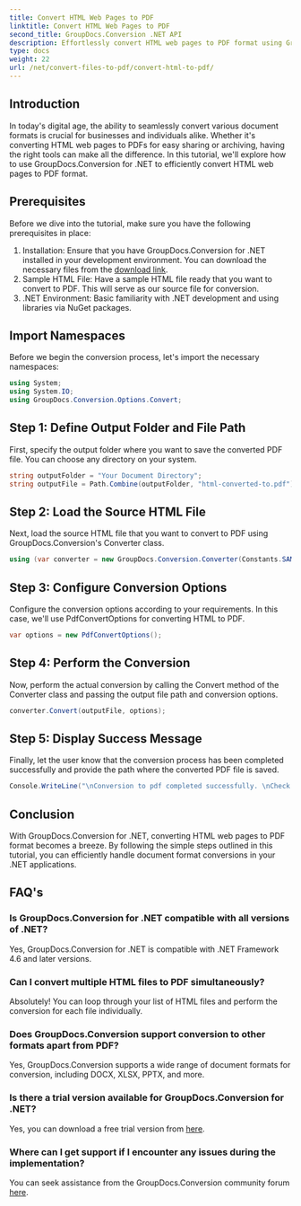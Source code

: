 ```yaml
---
title: Convert HTML Web Pages to PDF
linktitle: Convert HTML Web Pages to PDF
second_title: GroupDocs.Conversion .NET API
description: Effortlessly convert HTML web pages to PDF format using GroupDocs.Conversion for .NET. Follow our step-by-step guide for seamless document format conversion.
type: docs
weight: 22
url: /net/convert-files-to-pdf/convert-html-to-pdf/
---
```

## Introduction
In today's digital age, the ability to seamlessly convert various document formats is crucial for businesses and individuals alike. Whether it's converting HTML web pages to PDFs for easy sharing or archiving, having the right tools can make all the difference. In this tutorial, we'll explore how to use GroupDocs.Conversion for .NET to efficiently convert HTML web pages to PDF format.
## Prerequisites
Before we dive into the tutorial, make sure you have the following prerequisites in place:
1. Installation: Ensure that you have GroupDocs.Conversion for .NET installed in your development environment. You can download the necessary files from the [download link](https://releases.groupdocs.com/conversion/net/).
2. Sample HTML File: Have a sample HTML file ready that you want to convert to PDF. This will serve as our source file for conversion.
3. .NET Environment: Basic familiarity with .NET development and using libraries via NuGet packages.

## Import Namespaces
Before we begin the conversion process, let's import the necessary namespaces:
```csharp
using System;
using System.IO;
using GroupDocs.Conversion.Options.Convert;
```

## Step 1: Define Output Folder and File Path
First, specify the output folder where you want to save the converted PDF file. You can choose any directory on your system.
```csharp
string outputFolder = "Your Document Directory";
string outputFile = Path.Combine(outputFolder, "html-converted-to.pdf");
```
## Step 2: Load the Source HTML File
Next, load the source HTML file that you want to convert to PDF using GroupDocs.Conversion's Converter class.
```csharp
using (var converter = new GroupDocs.Conversion.Converter(Constants.SAMPLE_HTML))
```
## Step 3: Configure Conversion Options
Configure the conversion options according to your requirements. In this case, we'll use PdfConvertOptions for converting HTML to PDF.
```csharp
var options = new PdfConvertOptions();
```
## Step 4: Perform the Conversion
Now, perform the actual conversion by calling the Convert method of the Converter class and passing the output file path and conversion options.
```csharp
converter.Convert(outputFile, options);
```
## Step 5: Display Success Message
Finally, let the user know that the conversion process has been completed successfully and provide the path where the converted PDF file is saved.
```csharp
Console.WriteLine("\nConversion to pdf completed successfully. \nCheck output in {0}", outputFolder);
```

## Conclusion
With GroupDocs.Conversion for .NET, converting HTML web pages to PDF format becomes a breeze. By following the simple steps outlined in this tutorial, you can efficiently handle document format conversions in your .NET applications.
## FAQ's
### Is GroupDocs.Conversion for .NET compatible with all versions of .NET?
Yes, GroupDocs.Conversion for .NET is compatible with .NET Framework 4.6 and later versions.
### Can I convert multiple HTML files to PDF simultaneously?
Absolutely! You can loop through your list of HTML files and perform the conversion for each file individually.
### Does GroupDocs.Conversion support conversion to other formats apart from PDF?
Yes, GroupDocs.Conversion supports a wide range of document formats for conversion, including DOCX, XLSX, PPTX, and more.
### Is there a trial version available for GroupDocs.Conversion for .NET?
Yes, you can download a free trial version from [here](https://releases.groupdocs.com/).
### Where can I get support if I encounter any issues during the implementation?
You can seek assistance from the GroupDocs.Conversion community forum [here](https://forum.groupdocs.com/c/conversion/11).
